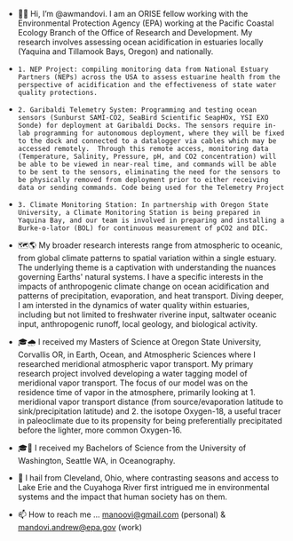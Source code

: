 - 👋🤓 Hi, I’m @awmandovi. I am an ORISE fellow working with the Environmental Protection Agency (EPA) working at the Pacific Coastal Ecology Branch of the Office of Research and Development. My research involves assessing ocean acidification in estuaries locally (Yaquina and Tillamook Bays, Oregon) and nationally. 
-     1. NEP Project: compiling monitoring data from National Estuary Partners (NEPs) across the USA to assess estuarine health from the perspective of acidification and the effectiveness of state water quality protections. 
-     2. Garibaldi Telemetry System: Programming and testing ocean sensors (Sunburst SAMI-CO2, SeaBird Scientific SeapHOx, YSI EXO Sonde) for deployment at Garibaldi Docks. The sensors require in-lab programming for autonomous deployment, where they will be fixed to the dock and connected to a datalogger via cables which may be accessed remotely.  Through this remote access, monitoring data (Temperature, Salinity, Pressure, pH, and CO2 concentration) will be able to be viewed in near-real time, and commands will be able to be sent to the sensors, eliminating the need for the sensors to be physically removed from deployment prior to either receiving data or sending commands. Code being used for the Telemetry Project
-     3. Climate Monitoring Station: In partnership with Oregon State University, a Climate Monitoring Station is being prepared in Yaquina Bay, and our team is involved in preparing and installing a Burke-o-lator (BOL) for continuous measurement of pCO2 and DIC.  
  
- 🗺️🌎 My broader research interests range from atmospheric to oceanic, from global climate patterns to spatial variation within a single estuary. The underlying theme is a captivation with understanding the nuances governing Earths' natural systems. I have a specific interests in the impacts of anthropogenic climate change on ocean acidification and patterns of precipitation, evaporation, and heat transport. Diving deeper, I am intersted in the dynamics of water quality within estuaries, including but not limited to freshwater riverine input, saltwater oceanic input, anthropogenic runoff, local geology, and biological activity.

- 🎓🌧️ I received my Masters of Science at Oregon State University, Corvallis OR, in Earth, Ocean, and Atmospheric Sciences where I researched meridional atmospheric vapor transport. My primary research project involved developing a water tagging model of meridional vapor transport. The focus of our model was on the residence time of vapor in the atmosphere, primarily looking at 1. meridional vapor transport distance (from source/evaporation latitude to sink/precipitation latitude) and 2. the isotope Oxygen-18, a useful tracer in paleoclimate due to its propensity for being preferentially precipitated before the lighter, more common Oxygen-16.
- 🎓🌊 I received my Bachelors of Science from the University of Washington, Seattle WA, in Oceanography.


- 🌱 I hail from Cleveland, Ohio, where contrasting seasons and access to Lake Erie and the Cuyahoga River first intrigued me in environmental systems and the impact that human society has on them.
- 📫 How to reach me ... manoovi@gmail.com (personal) & mandovi.andrew@epa.gov (work)

<!---
awmandovi/awmandovi is a ✨ special ✨ repository because its `README.md` (this file) appears on your GitHub profile.
You can click the Preview link to take a look at your changes.
--->
